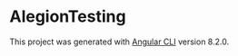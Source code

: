 # AlegionTesting

This project was generated with [Angular CLI](https://github.com/angular/angular-cli) version 8.2.0.

